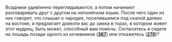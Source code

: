 Всадники удивленно переглядываются, а потом начинают разговаривать друг с другом на непонятном языке. После чего один из них говорит, что слышал о чародее, поселившемся под скалой далеко на востоке, и предлагает довезти вас до замка в горах, в котором живет этот мудрец, быть может, способный вам помочь. Согласитесь и сядете на лошадь позади одного из кочевников ([**367**](#n_367)) или откажетесь ([**270**](#n_270))?

